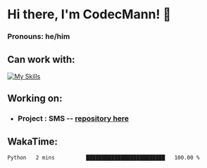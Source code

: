 # Hi there, I'm CodecMann! 👋

### Pronouns: he/him


## Can work with:
[![My Skills](https://skillicons.dev/icons?i=kotlin,nodejs,django,python,bots&theme=dark)](https://skillicons.dev)


## Working on:
- ### Project : SMS -- [repository here](https://github.com/NikeStyleProject/project-sms)

## WakaTime:

<!--START_SECTION:waka-->

```txt
Python   2 mins          █████████████████████████   100.00 %
```

<!--END_SECTION:waka-->
